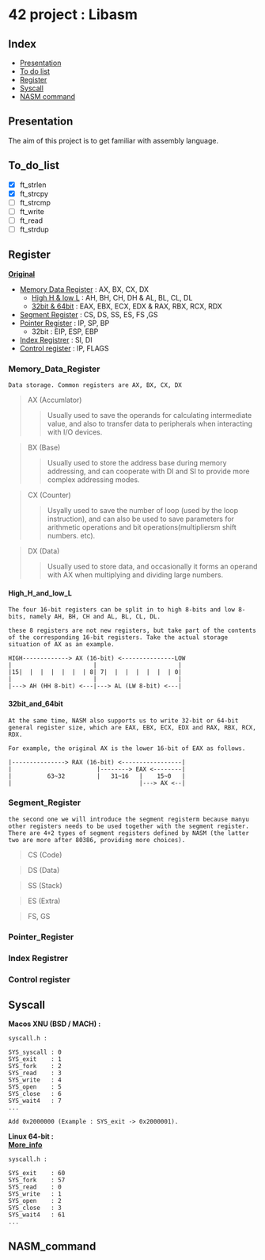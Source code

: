 # 42 project : Libasm

## __Index__

* [Presentation](#Presentation)
* [To do list](#To_do_list)
* [Register](#Register)
* [Syscall](#Syscall)
* [NASM command](#NASM_command)

## Presentation

The aim of this project is to get familiar with assembly language.

## To_do_list

- [x] ft_strlen
- [x] ft_strcpy
- [ ] ft_strcmp
- [ ] ft_write
- [ ] ft_read
- [ ] ft_strdup

## __Register__
[__Original__](https://www.codenong.com/cs109851814/)

* [Memory Data Register](#Memory_Data_Register) : AX, BX, CX, DX  
	* [High H & low L](#High_H_and_low_L) : AH, BH, CH, DH & AL, BL, CL, DL  
	* [32bit & 64bit](#32bit_and_64bit) : EAX, EBX, ECX, EDX & RAX, RBX, RCX, RDX  
* [Segment Register](#Segment_Register) : CS, DS, SS, ES, FS ,GS
* [Pointer Register](#Pointer_Register) : IP, SP, BP
	* 32bit : EIP, ESP, EBP
* [Index Registrer](Index_Registrer) : SI, DI
* [Control register](Control_register) : IP, FLAGS

### Memory_Data_Register

	Data storage. Common registers are AX, BX, CX, DX

>AX (Accumlator)
>>Usually used to save the operands for calculating intermediate value, and also to transfer data to peripherals when interacting with I/O devices.  

>BX (Base)
>>Usually used to store the address base during memory addressing, and can cooperate with DI and SI to provide more complex addressing modes.

>CX (Counter)
>>Usyally used to save the number of loop (used by the loop instruction), and can also be used to save parameters for arithmetic operations and bit operations(multipliersm shift numbers. etc).

>DX (Data)
>> Usually used to store data, and occasionally it forms an operand with AX when multiplying and dividing large numbers.

#### High_H_and_low_L
	The four 16-bit registers can be split in to high 8-bits and low 8-bits, namely AH, BH, CH and AL, BL, CL, DL.
	
	these 8 registers are not new registers, but take part of the contents of the corresponding 16-bit registers. Take the actual storage situation of AX as an example.

	HIGH-------------> AX (16-bit) <---------------LOW
	|                       |                       |
	|15|  |  |  |  |  |  | 8| 7|  |  |  |  |  |  | 0|
	|                       |                       |
	|---> AH (HH 8-bit) <---|---> AL (LW 8-bit) <---|

#### 32bit_and_64bit
	At the same time, NASM also supports us to write 32-bit or 64-bit general register size, which are EAX, EBX, ECX, EDX and RAX, RBX, RCX, RDX.

	For example, the original AX is the lower 16-bit of EAX as follows.

	|---------------> RAX (16-bit) <-----------------|
	|                        |--------> EAX <--------|
	|          63~32         |   31~16   |    15~0   |
	|                                    |---> AX <--|

### Segment_Register
	the second one we will introduce the segment registerm because manyu other registers needs to be used together with the segment register. There are 4+2 types of segment registers defined by NASM (the latter two are more after 80386, providing more choices).

>CS (Code)
>>

>DS (Data)
>>

>SS (Stack)
>>

>ES (Extra)
>>

>FS, GS
>>

### Pointer_Register

### Index Registrer

### Control register

## __Syscall__

__Macos XNU (BSD / MACH) :__

	syscall.h :

	SYS_syscall	: 0
	SYS_exit	: 1
	SYS_fork	: 2
	SYS_read	: 3
	SYS_write	: 4
	SYS_open	: 5
	SYS_close	: 6
	SYS_wait4	: 7
	...

	Add 0x2000000 (Example : SYS_exit -> 0x2000001).

__Linux 64-bit :__  
[__More_info__](https://filippo.io/linux-syscall-table/)

	syscall.h :

	SYS_exit	: 60
	SYS_fork	: 57
	SYS_read	: 0
	SYS_write	: 1
	SYS_open	: 2
	SYS_close	: 3
	SYS_wait4	: 61
	...


## __NASM_command__
